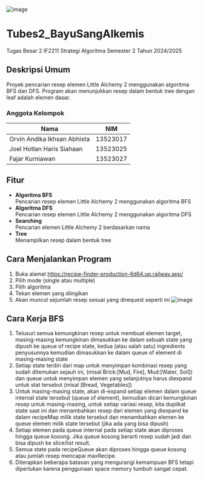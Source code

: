 ![image](https://github.com/user-attachments/assets/e50bba60-cf6d-406b-85d3-084e15294531)

# Tubes2_BayuSangAlkemis
Tugas Besar 2 IF2211 Strategi Algoritma Semester 2 Tahun 2024/2025

## Deskripsi Umum
Proyek pencarian resep elemen Little Alchemy 2 menggunakan algoritma BFS dan DFS. Program akan menunjukkan resep dalam bentuk tree dengan leaf adalah elemen dasar.

### Anggota Kelompok
|            Nama             |      NIM      |
| --------------------------  | ------------- |
| Orvin Andika Ikhsan Abhista |    13523017   |
| Joel Hotlan Haris Siahaan   |    13523025   |
| Fajar Kurniawan             |    13523027   |

## Fitur
* **Algoritma BFS** <br>
Pencarian resep elemen Little Alchemy 2 menggunakan algoritma BFS
* **Algoritma DFS** <br>
Pencarian resep elemen Little Alchemy 2 menggunakan algoritma DFS
* **Searching** <br>
Pencarian elemen Little Alchemy 2 berdasarkan nama
* **Tree** <br>
Menampilkan resep dalam bentuk tree


## Cara Menjalankan Program 
1. Buka alamat https://recipe-finder-production-6d64.up.railway.app/
2. Pilih mode (single atau multiple)
3. Pilih algoritma
4. Tekan elemen yang diingikan
5. Akan muncul sejumlah resep sesuai yang direquest seperti ini
   ![image](https://github.com/user-attachments/assets/f6f01f67-2fea-4b59-b6f7-cb9bc801b8bd)

## Cara Kerja BFS
1. Telusuri semua kemungkinan resep untuk membuat elemen target, masing-masing kemungkinan dimasukkan ke dalam sebuah state yang dipush ke queue of recipe state, kedua (atau salah satu) ingredients penyusunnya kemudian dimasukkan ke dalam queue of element di masing-masing state
2. Setiap state terdiri dari map untuk menyimpan kombinasi resep yang sudah ditemukan sejauh ini, (misal Brick:[Mud, Fire], Mud:[Water, Soil]) dan queue untuk menyimpan elemen yang selanjutnya harus diexpand untuk stat tersebut (misal [Bread, Vegetables])
3. Untuk masing-masing state, akan di-expand setiap elemen dalam queue internal state tersebut (queue of element), kemudian dicari kemungkinan resep untuk masing-masing, untuk setiap variasi resep, kita duplikat state saat ini dan menambahkan resep dari elemen yang diexpand ke dalam recipeMap milik state tersebut dan menambahkan elemen ke queue elemen milik state tersebut (jika ada yang bisa dipush)
4. Setiap elemen pada queue internal pada setiap state akan diproses hingga queue kosong. Jika queue kosong berarti resep sudah jadi dan bisa dipush ke slice/list result.
5. Semua state pada recipeQueue akan diproses hingga queue kosong atau jumlah resep mencapai maxRecipe.
6. Diterapkan beberapa batasan yang mengurangi kemampuan BFS tetapi diperlukan karena penggunaan space memory tumbuh sangat cepat.
